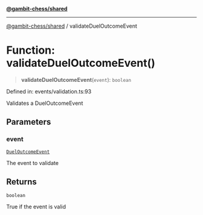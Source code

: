 [**@gambit-chess/shared**](../README.md)

***

[@gambit-chess/shared](../globals.md) / validateDuelOutcomeEvent

# Function: validateDuelOutcomeEvent()

> **validateDuelOutcomeEvent**(`event`): `boolean`

Defined in: events/validation.ts:93

Validates a DuelOutcomeEvent

## Parameters

### event

[`DuelOutcomeEvent`](../interfaces/DuelOutcomeEvent.md)

The event to validate

## Returns

`boolean`

True if the event is valid
